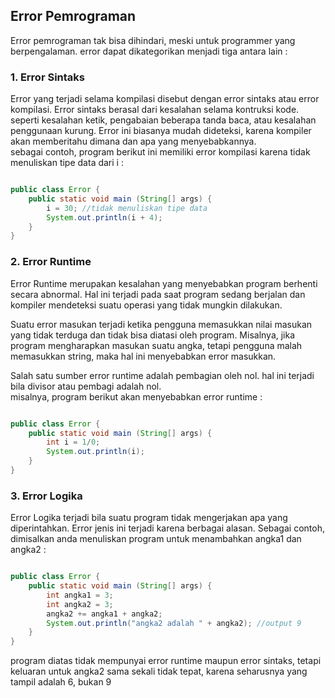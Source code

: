 ## Error Pemrograman

Error pemrograman tak bisa dihindari, meski untuk programmer yang berpengalaman. error dapat dikategorikan menjadi tiga antara lain :

### 1. Error Sintaks

Error yang terjadi selama kompilasi disebut dengan error sintaks atau error kompilasi. Error sintaks berasal dari kesalahan selama kontruksi kode.
seperti kesalahan ketik, pengabaian beberapa tanda baca, atau kesalahan penggunaan kurung.
Error ini biasanya mudah dideteksi, karena kompiler akan memberitahu dimana dan apa yang menyebabkannya.
<br>
sebagai contoh, program berikut ini memiliki error kompilasi karena tidak menuliskan tipe data dari i :

```java

public class Error {
    public static void main (String[] args) {
        i = 30; //tidak menuliskan tipe data
        System.out.println(i + 4);
    }
}

```

### 2. Error Runtime

Error Runtime merupakan kesalahan yang menyebabkan program berhenti secara abnormal.
Hal ini terjadi pada saat program sedang berjalan dan kompiler mendeteksi suatu operasi yang tidak mungkin dilakukan.

Suatu error masukan terjadi ketika pengguna memasukkan nilai masukan yang tidak terduga dan tidak bisa diatasi oleh program.
Misalnya, jika program mengharapkan masukan suatu angka, tetapi pengguna malah memasukkan string, maka hal ini menyebabkan error masukkan.

Salah satu sumber error runtime adalah pembagian oleh nol.
hal ini terjadi bila divisor atau pembagi adalah nol. 
<br>
misalnya, program berikut akan menyebabkan error runtime :

```java

public class Error {
    public static void main (String[] args) {
        int i = 1/0;
        System.out.println(i);
    }
}

```

### 3. Error Logika

Error Logika terjadi bila suatu program tidak mengerjakan apa yang diperintahkan.
Error jenis ini terjadi karena berbagai alasan.
Sebagai contoh, dimisalkan anda menuliskan program untuk menambahkan angka1 dan angka2 :

```java

public class Error {
    public static void main (String[] args) {
        int angka1 = 3;
        int angka2 = 3;
        angka2 += angka1 + angka2;
        System.out.println("angka2 adalah " + angka2); //output 9
    }
}

```

program diatas tidak mempunyai error runtime maupun error sintaks, tetapi keluaran untuk angka2 sama sekali tidak tepat, karena seharusnya yang tampil adalah 6, bukan 9
